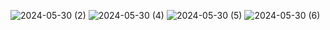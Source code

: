 ![2024-05-30 (2)](https://github.com/emmalotta/pood/assets/144334435/36ae34b7-6e1b-44b6-9390-647e84202f74)
![2024-05-30 (4)](https://github.com/emmalotta/pood/assets/144334435/4be8b924-d7dc-406b-bd19-03204d4cb446)
![2024-05-30 (5)](https://github.com/emmalotta/pood/assets/144334435/7bb20d4a-1e79-4650-9914-c33997d3d6c9)
![2024-05-30 (6)](https://github.com/emmalotta/pood/assets/144334435/6e4ad90f-7914-4535-b175-fe0b4091eb6f)
